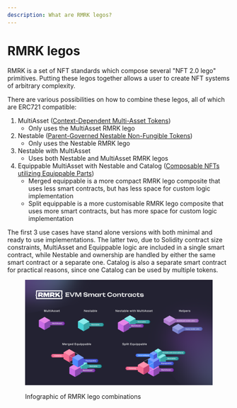 ```yaml
---
description: What are RMRK legos?
---
```


# RMRK legos

RMRK is a set of NFT standards which compose several "NFT 2.0 lego" primitives. Putting these legos together allows a user to create NFT systems of arbitrary complexity.

There are various possibilities on how to combine these legos, all of which are ERC721 compatible:

1. MultiAsset ([Context-Dependent Multi-Asset Tokens](https://eips.ethereum.org/EIPS/eip-5773))
   * Only uses the MultiAsset RMRK lego
2. Nestable ([Parent-Governed Nestable Non-Fungible Tokens](https://eips.ethereum.org/EIPS/eip-6059))
   * Only uses the Nestable RMRK lego
3. Nestable with MultiAsset
   * Uses both Nestable and MultiAsset RMRK legos
4. Equippable MultiAsset with Nestable and Catalog ([Composable NFTs utilizing Equippable Parts](https://eips.ethereum.org/EIPS/eip-6220))
   * Merged equippable is a more compact RMRK lego composite that uses less smart contracts, but has less space for custom logic implementation
   * Split equippable is a more customisable RMRK lego composite that uses more smart contracts, but has more space for custom logic implementation

The first 3 use cases have stand alone versions with both minimal and ready to use implementations. The latter two, due to Solidity contract size constraints, MultiAsset and Equippable logic are included in a single smart contract, while Nestable and ownership are handled by either the same smart contract or a separate one. Catalog is also a separate smart contract for practical reasons, since one Catalog can be used by multiple tokens.

<figure><img src="../../.gitbook/assets/RMRK EVM Smart Contracts_rev3.png" alt=""><figcaption><p>Infographic of RMRK lego combinations</p></figcaption></figure>
